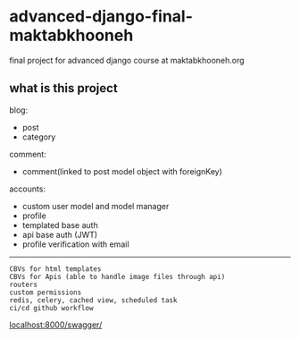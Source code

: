 # advanced-django-final-maktabkhooneh
 final project for advanced django course at maktabkhooneh.org

## what is this project

blog:
 - post
 - category

comment:
 - comment(linked to post model object with foreignKey)

accounts:
 - custom user model and model manager
 - profile
 - templated base auth
 - api base auth (JWT)
 - profile verification with email

---
```
CBVs for html templates
CBVs for Apis (able to handle image files through api)
routers 
custom permissions
redis, celery, cached view, scheduled task
ci/cd github workflow

```
[localhost:8000/swagger/](localhost:8000/swagger/)